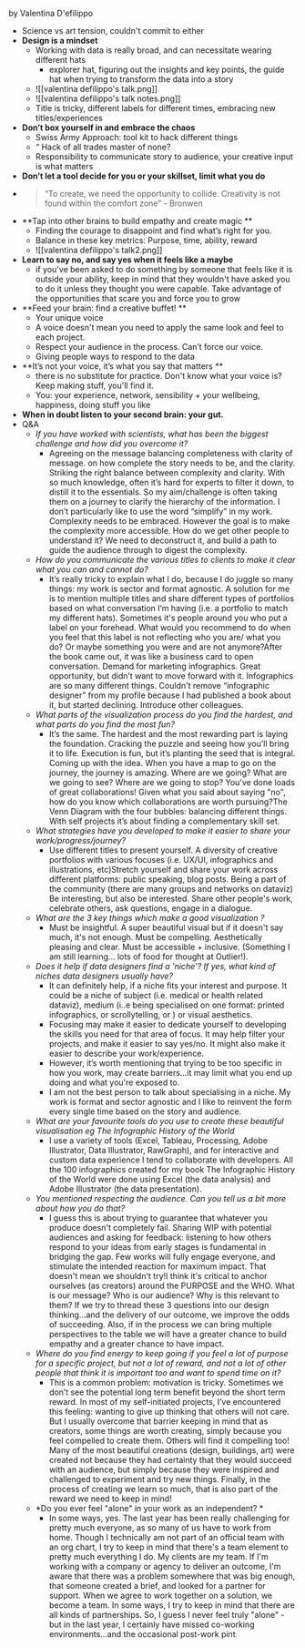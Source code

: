 
by Valentina D'efilippo

- Science vs art tension, couldn't commit to either
- **Design is a mindset**
	- Working with data is really broad, and can necessitate wearing different hats
		- explorer hat, figuring out the insights and key points, the guide hat when trying to transform the data into a story
	- ![[valentina defilippo's talk.png]]
	- ![[valentina defilippo's talk notes.png]]
	- Title is tricky, different labels for different times, embracing new titles/experiences 
- **Don’t box yourself in and embrace the chaos**
	- Swiss Army Approach: tool kit to hack different things 
	- “ Hack of all trades master of none?
	- Responsibility to communicate story to audience, your creative input is what matters 
- **Don’t let a tool decide for you or your skillset, limit what you do**
- > “To create, we need the opportunity to collide. Creativity is not found within the comfort zone” - Bronwen
- **Tap into other brains to build empathy and create magic **
	- Finding the courage to disappoint and find what’s right for you. 
	- Balance in these key metrics: Purpose, time, ability, reward 
	- ![[valentina defilippo's talk2.png]]
- **Learn to say no, and say yes when it feels like a maybe**
	- if you've been asked to do something by someone that feels like it is outside your ability, keep in mind that they wouldn't have asked you to do it unless they thought you were capable. Take advantage of the opportunities that scare you and force you to grow
- **Feed your brain: find a creative buffet! **
	- Your unique voice
	- A voice doesn't mean you need to apply the same look and feel to each project. 
	- Respect your audience in the process. Can’t force our voice.
	- Giving people ways to respond to the data 
- **It’s not your voice, it’s what you say that matters **
	- there is no substitute for practice. Don't know what your voice is? Keep making stuff, you'll find it. 
	- You: your experience, network, sensibility + your wellbeing, happiness, doing stuff you like 
- **When in doubt listen to your second brain: your gut.**
- Q&A 
	- *If you have worked with scientists, what has been the biggest challenge and how did you overcome it?*
		- Agreeing on the message balancing completeness with clarity of message.  on how complete the story needs to be, and the clarity. Striking the right balance between complexity and clarity. With so much knowledge, often it’s hard for experts to filter it down, to distill it to the essentials. So my aim/challenge is often taking them on a journey to clarify the hierarchy of the information. I don’t particularly like to use the word “simplify” in my work. Complexity needs to be embraced. However the goal is to make the complexity more accessible. How do we get other people to understand it? We need to deconstruct it, and build a path to guide the audience through to digest the complexity. 
	- *How do you communicate the various titles to clients to make it clear what you can and cannot do?*
		- It’s really tricky to explain what I do, because I do juggle so many things: my work is sector and format agnostic. A solution for me is to mention multiple titles and share different types of portfolios based on what conversation I’m having (i.e. a portfolio to match my different hats). Sometimes it's people around you who put a label on your forehead. What would you recommend to do when you feel that this label is not reflecting who you are/ what you do? Or maybe something you were and are not anymore?After the book came out, it was like a business card to open conversation. Demand for marketing infographics. Great opportunity, but didn’t want to move forward with it. Infographics are so many different things. Couldn't remove “infographic designer” from my profile because I had published a book about it, but started declining. Introduce other colleagues. 
	- *What parts of the visualization process do you find the hardest, and what parts do you find the most fun?*
		- It’s the same. The hardest and the most rewarding part is laying the foundation. Cracking the puzzle and seeing how you’ll bring it to life. Execution is fun, but it’s planting the seed that is integral. Coming up with the idea. When you have a map to go on the journey, the journey is amazing. Where are we going? What are we going to see? Where are we going to stop? You've done loads of great collaborations! Given what you said about saying "no", how do you know which collaborations are worth pursuing?The Venn Diagram with the four bubbles: balancing different things. With self projects it’s about finding a complementary skill set. 
	- *What strategies have you developed to make it easier to share your work/progress/journey?*
		- Use different titles to present yourself. A diversity of creative portfolios with various focuses (i.e. UX/UI, infographics and illustrations, etc)Stretch yourself and share your work across different platforms: public speaking, blog posts. Being a part of the community (there are many groups and networks on dataviz) Be interesting, but also be interested. Share other people's work, celebrate others, ask questions, engage in a dialogue. 
	- *What are the 3 key things which make a good visualization ?*
		- Must be insightful. A super beautiful visual but if it doesn't say much, it's not enough. Must be compelling. Aesthetically pleasing and clear. Must be accessible + inclusive. (Something I am still learning... lots of food for thought at Outlier!).
	- *Does it help if data designers find a 'niche'? If yes, what kind of niches data designers usually have?*
		- It can definitely help, if a niche fits your interest and purpose. It could be a niche of subject (i.e. medical or health related dataviz), medium (i..e being specialised on one format: printed infographics, or scrollytelling, or ) or visual aesthetics.
		- Focusing may make it easier to dedicate yourself to developing the skills you need for that area of focus. It may help filter your projects, and make it easier to say yes/no. It might also make it easier to describe your work/experience.
		- However, it’s worth mentioning that trying to be too specific in how you work, may create barriers...it may limit what you end up doing and what you're exposed to.
		- I am not the best person to talk about specialising in a niche. My work is format and sector agnostic and I like to reinvent the form every single time based on the story and audience. 
	- *What are your favourite tools do you use to create these beautiful visualisation eg The Infographic History of the World*
		- I use a variety of tools (Excel, Tableau, Processing, Adobe Illustrator, Data Illustrator, RawGraph), and for interactive and custom data experience I tend to collaborate with developers. All the 100 infographics created for my book The Infographic History of the World were done using Excel (the data analysis) and Adobe Illustrator (the data presentation). 
	- *You mentioned respecting the audience. Can you tell us a bit more about how you do that?*
		- I guess this is about trying to guarantee that whatever you produce doesn't completely fail. Sharing WIP with potential audiences and asking for feedback: listening to how others respond to your ideas from early stages is fundamental in bridging the gap. Few works will fully engage everyone, and stimulate the intended reaction for maximum impact. That doesn't mean we shouldn't try!I think it's critical to anchor ourselves (as creators) around the PURPOSE and the WHO. What is our message? Who is our audience? Why is this relevant to them? If we try to thread these 3 questions into our design thinking...and the delivery of our outcome, we improve the odds of succeeding. Also, if in the process we can bring multiple perspectives to the table we will have a greater chance to build empathy and a greater chance to have impact. 
	- *Where do you find energy to keep going if you feel a lot of purpose for a specific project, but not a lot of reward, and not a lot of other people that think it is important too and want to spend time on it?*
		- This is a common problem: motivation is tricky. Sometimes we don’t see the potential long term benefit beyond the short term reward. In most of my self-initiated projects, I’ve encountered this feeling: wanting to give up thinking that others will not care. But I usually overcome that barrier keeping in mind that as creators, some things are worth creating, simply because you feel compelled to create them. Others will find it compelling too! Many of the most beautiful creations (design, buildings, art) were created not because they had certainty that they would succeed with an audience, but simply because they were inspired and challenged to experiment and try new things. Finally, in the process of creating we learn so much, that is also part of the reward we need to keep in mind!
	- *Do you ever feel "alone" in your work as an independent? *
		- In some ways, yes. The last year has been really challenging for pretty much everyone, as so many of us have to work from home. Though I technically am not part of an official team with an org chart, I try to keep in mind that there's a team element to pretty much everything I do. My clients are my team. If I'm working with a company or agency to deliver an outcome, I'm aware that there was a problem somewhere that was big enough, that someone created a brief, and looked for a partner for support. When we agree to work together on a solution, we become a team. In some ways, I try to keep in mind that there are all kinds of partnerships. So, I guess I never feel truly "alone" - but in the last year, I certainly have missed co-working environments...and the occasional post-work pint